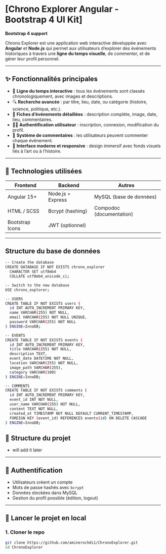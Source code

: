 # [Chrono Explorer Angular - Bootstrap 4 UI Kit]

**Bootstrap 4 support**

Chrono Explorer est une application web interactive développée avec **Angular** et **Node.js** qui permet aux utilisateurs d’explorer des événements historiques à travers une **ligne du temps visuelle**, de commenter, et de gérer leur profil personnel.

---

## ✨ Fonctionnalités principales

- 📆 **Ligne du temps interactive** : tous les événements sont classés chronologiquement, avec images et descriptions.
- 🔍 **Recherche avancée** : par titre, lieu, date, ou catégorie (histoire, science, politique, etc.).
- 🧾 **Fiches d’événements détaillées** : description complète, image, date, lieu, commentaires.
- 🧑‍💼 **Authentification utilisateur** : inscription, connexion, modification du profil.
- 💬 **Système de commentaires** : les utilisateurs peuvent commenter chaque événement.
- 🎨 **Interface moderne et responsive** : design immersif avec fonds visuels liés à l’art ou à l’histoire.

---

## 🧠 Technologies utilisées

| Frontend         | Backend         | Autres                    |
|------------------|-----------------|---------------------------|
| Angular 15+      | Node.js + Express | MySQL (base de données)   |
| HTML / SCSS      | Bcrypt (hashing) | Compodoc (documentation) |
| Bootstrap Icons  | JWT (optionnel)  |                           |

---

## Structure du base de données

```bash
-- Create the database
CREATE DATABASE IF NOT EXISTS chrono_explorer
  CHARACTER SET utf8mb4
  COLLATE utf8mb4_unicode_ci;

-- Switch to the new database
USE chrono_explorer;

-- USERS
CREATE TABLE IF NOT EXISTS users (
  id INT AUTO_INCREMENT PRIMARY KEY,
  name VARCHAR(255) NOT NULL,
  email VARCHAR(255) NOT NULL UNIQUE,
  password VARCHAR(255) NOT NULL
) ENGINE=InnoDB;

-- EVENTS
CREATE TABLE IF NOT EXISTS events (
  id INT AUTO_INCREMENT PRIMARY KEY,
  title VARCHAR(255) NOT NULL,
  description TEXT,
  event_date DATETIME NOT NULL,
  location VARCHAR(255) NOT NULL,
  image_path VARCHAR(255),
  category VARCHAR(100)
) ENGINE=InnoDB;

-- COMMENTS
CREATE TABLE IF NOT EXISTS comments (
  id INT AUTO_INCREMENT PRIMARY KEY,
  event_id INT NOT NULL,
  user_name VARCHAR(255) NOT NULL,
  content TEXT NOT NULL,
  created_at TIMESTAMP NOT NULL DEFAULT CURRENT_TIMESTAMP,
  FOREIGN KEY (event_id) REFERENCES events(id) ON DELETE CASCADE
) ENGINE=InnoDB;
```

## 📁 Structure du projet
- will add it later


---

## 🔐 Authentification

- Utilisateurs créent un compte
- Mots de passe hashés avec `bcrypt`
- Données stockées dans MySQL
- Gestion du profil possible (édition, logout)

---

## 🧪 Lancer le projet en local

### 1. Cloner le repo

```bash
git clone https://github.com/aminerochdi1/ChronoExplorer.git
cd ChronoExplorer
```








